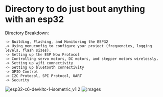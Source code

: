 # Directory to do just bout anything with an esp32
Directory Breakdown:  

    -> Building, Flashing, and Monitoring the ESP32
    -> Using menuconfig to configure your project (frequencies, logging levels, flash sizes).
    -> Setting up the ESP Now Protocol
    -> Controlling servo motors, DC motors, and stepper motors wirelessly.
    -> Setting up wifi connectivity
    -> Setting up bluetooth connectivity
    -> GPIO Control
    -> I2C Protocol, SPI Protocol, UART
    -> Security

![esp32-c6-devkitc-1-isometric_v1 2](https://github.com/user-attachments/assets/7ca815b4-c417-4f5a-85ac-ca4c7d4b46b7)
![images](https://github.com/user-attachments/assets/39757e04-e0ea-4efd-8101-1c459ea204b0)
